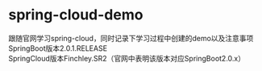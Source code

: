 # spring-cloud-demo
跟随官网学习spring-cloud，同时记录下学习过程中创建的demo以及注意事项 <br/>
SpringBoot版本2.0.1.RELEASE<br/>
SpringCloud版本Finchley.SR2（官网中表明该版本对应SpringBoot2.0.x）
